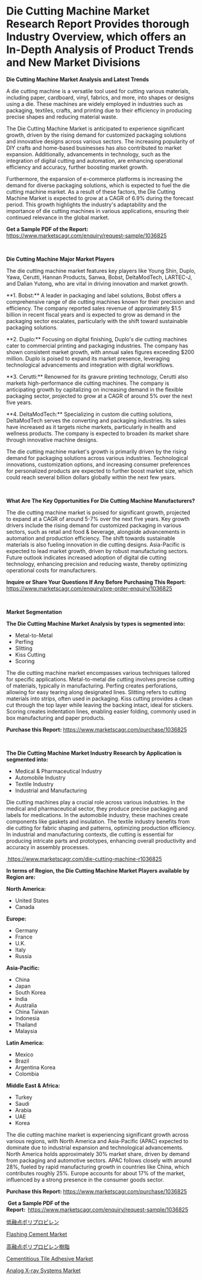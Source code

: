 <p><h1>Die Cutting Machine Market Research Report Provides thorough Industry Overview, which offers an In-Depth Analysis of Product Trends and New Market Divisions</h1></p><p><strong>Die Cutting Machine Market Analysis and Latest Trends</strong></p>
<p><p>A die cutting machine is a versatile tool used for cutting various materials, including paper, cardboard, vinyl, fabrics, and more, into shapes or designs using a die. These machines are widely employed in industries such as packaging, textiles, crafts, and printing due to their efficiency in producing precise shapes and reducing material waste. </p><p>The Die Cutting Machine Market is anticipated to experience significant growth, driven by the rising demand for customized packaging solutions and innovative designs across various sectors. The increasing popularity of DIY crafts and home-based businesses has also contributed to market expansion. Additionally, advancements in technology, such as the integration of digital cutting and automation, are enhancing operational efficiency and accuracy, further boosting market growth.</p><p>Furthermore, the expansion of e-commerce platforms is increasing the demand for diverse packaging solutions, which is expected to fuel the die cutting machine market. As a result of these factors, the Die Cutting Machine Market is expected to grow at a CAGR of 6.9% during the forecast period. This growth highlights the industry's adaptability and the importance of die cutting machines in various applications, ensuring their continued relevance in the global market.</p></p>
<p><strong>Get a Sample PDF of the Report:&nbsp;</strong> <a href="https://www.marketscagr.com/enquiry/request-sample/1036825">https://www.marketscagr.com/enquiry/request-sample/1036825</a></p>
<p>&nbsp;</p>
<p><strong>Die Cutting Machine Major Market Players</strong></p>
<p><p>The die cutting machine market features key players like Young Shin, Duplo, Yawa, Cerutti, Hannan Products, Sanwa, Bobst, DeltaModTech, LARTEC-J, and Dalian Yutong, who are vital in driving innovation and market growth. </p><p>**1. Bobst:** A leader in packaging and label solutions, Bobst offers a comprehensive range of die cutting machines known for their precision and efficiency. The company reported sales revenue of approximately $1.5 billion in recent fiscal years and is expected to grow as demand in the packaging sector escalates, particularly with the shift toward sustainable packaging solutions.</p><p>**2. Duplo:** Focusing on digital finishing, Duplo's die cutting machines cater to commercial printing and packaging industries. The company has shown consistent market growth, with annual sales figures exceeding $200 million. Duplo is poised to expand its market presence, leveraging technological advancements and integration with digital workflows.</p><p>**3. Cerutti:** Renowned for its gravure printing technology, Cerutti also markets high-performance die cutting machines. The company is anticipating growth by capitalizing on increasing demand in the flexible packaging sector, projected to grow at a CAGR of around 5% over the next five years.</p><p>**4. DeltaModTech:** Specializing in custom die cutting solutions, DeltaModTech serves the converting and packaging industries. Its sales have increased as it targets niche markets, particularly in health and wellness products. The company is expected to broaden its market share through innovative machine designs.</p><p>The die cutting machine market's growth is primarily driven by the rising demand for packaging solutions across various industries. Technological innovations, customization options, and increasing consumer preferences for personalized products are expected to further boost market size, which could reach several billion dollars globally within the next few years.</p></p>
<p>&nbsp;</p>
<p><strong>What Are The Key Opportunities For Die Cutting Machine Manufacturers?</strong></p>
<p><p>The die cutting machine market is poised for significant growth, projected to expand at a CAGR of around 5-7% over the next five years. Key growth drivers include the rising demand for customized packaging in various sectors, such as retail and food & beverage, alongside advancements in automation and production efficiency. The shift towards sustainable materials is also fueling innovation in die cutting designs. Asia-Pacific is expected to lead market growth, driven by robust manufacturing sectors. Future outlook indicates increased adoption of digital die cutting technology, enhancing precision and reducing waste, thereby optimizing operational costs for manufacturers.</p></p>
<p><strong>Inquire or Share Your Questions If Any Before Purchasing This Report:</strong> <a href="https://www.marketscagr.com/enquiry/pre-order-enquiry/1036825">https://www.marketscagr.com/enquiry/pre-order-enquiry/1036825</a></p>
<p>&nbsp;</p>
<p><strong>Market Segmentation</strong></p>
<p><strong>The Die Cutting Machine Market Analysis by types is segmented into:</strong></p>
<p><ul><li>Metal-to-Metal</li><li>Perfing</li><li>Slitting</li><li>Kiss Cutting</li><li>Scoring</li></ul></p>
<p><p>The die cutting machine market encompasses various techniques tailored for specific applications. Metal-to-metal die cutting involves precise cutting of materials, typically in manufacturing. Perfing creates perforations, allowing for easy tearing along designated lines. Slitting refers to cutting materials into strips, often used in packaging. Kiss cutting provides a clean cut through the top layer while leaving the backing intact, ideal for stickers. Scoring creates indentation lines, enabling easier folding, commonly used in box manufacturing and paper products.</p></p>
<p><strong>Purchase this Report:&nbsp;</strong><a href="https://www.marketscagr.com/purchase/1036825">https://www.marketscagr.com/purchase/1036825</a></p>
<p>&nbsp;</p>
<p><strong>The Die Cutting Machine Market Industry Research by Application is segmented into:</strong></p>
<p><ul><li>Medical & Pharmaceutical Industry</li><li>Automobile Industry</li><li>Textile Industry</li><li>Industrial and Manufacturing</li></ul></p>
<p><p>Die cutting machines play a crucial role across various industries. In the medical and pharmaceutical sector, they produce precise packaging and labels for medications. In the automobile industry, these machines create components like gaskets and insulation. The textile industry benefits from die cutting for fabric shaping and patterns, optimizing production efficiency. In industrial and manufacturing contexts, die cutting is essential for producing intricate parts and prototypes, enhancing overall productivity and accuracy in assembly processes.</p></p>
<p><a href="https://www.marketscagr.com/die-cutting-machine-r1036825">&nbsp;https://www.marketscagr.com/die-cutting-machine-r1036825</a></p>
<p><strong>In terms of Region, the Die Cutting Machine Market Players available by Region are:</strong></p>
<p>
    <p> <strong> North America: </strong>
        <ul>
            <li>United States</li>
            <li>Canada</li>
        </ul>
        </p> 
    <p> <strong> Europe: </strong>
        <ul>
            <li>Germany</li>
            <li>France</li>
            <li>U.K.</li>
            <li>Italy</li>
            <li>Russia</li>
        </ul>
        </p> 
    <p> <strong> Asia-Pacific: </strong>
        <ul>
            <li>China</li>
            <li>Japan</li>
            <li>South Korea</li>
            <li>India</li>
            <li>Australia</li>
            <li>China Taiwan</li>
            <li>Indonesia</li>
            <li>Thailand</li>
            <li>Malaysia</li>
        </ul>
        </p> 
    <p> <strong> Latin America: </strong>
        <ul>
            <li>Mexico</li>
            <li>Brazil</li>
            <li>Argentina Korea</li>
            <li>Colombia</li>
        </ul>
        </p> 
    <p> <strong> Middle East & Africa: </strong>
        <ul>
            <li>Turkey</li>
            <li>Saudi</li>
            <li>Arabia</li>
            <li>UAE</li>
            <li>Korea</li>
        </ul>
    </p>
    </p>
<p><p>The die cutting machine market is experiencing significant growth across various regions, with North America and Asia-Pacific (APAC) expected to dominate due to industrial expansion and technological advancements. North America holds approximately 30% market share, driven by demand from packaging and automotive sectors. APAC follows closely with around 28%, fueled by rapid manufacturing growth in countries like China, which contributes roughly 25%. Europe accounts for about 17% of the market, influenced by a strong presence in the consumer goods sector.</p></p>
<p><strong>Purchase this Report: </strong><a href="https://www.marketscagr.com/purchase/1036825">https://www.marketscagr.com/purchase/1036825</a></p>
<p>&nbsp;<strong>Get a Sample PDF of the Report:&nbsp;&nbsp;</strong><a href="https://www.marketscagr.com/enquiry/request-sample/1036825">https://www.marketscagr.com/enquiry/request-sample/1036825</a></p>
<p><strong></strong></p>
<p><p><a href="https://medium.com/@leostanton1960/low-melting-index-polypropylene-market-%E3%81%AF-%E3%82%B3%E3%82%B9%E3%83%88%E7%AE%A1%E7%90%86%E3%81%A8%E5%8A%B9%E7%8E%87%E5%90%91%E4%B8%8A%E3%82%92%E5%84%AA%E5%85%88%E3%81%97%E3%81%BE%E3%81%99-%E3%81%95%E3%82%89%E3%81%AB-%E5%A0%B1%E5%91%8A%E6%9B%B8%E3%81%AF%E5%B8%82%E5%A0%B4%E3%81%AE%E9%9C%80%E8%A6%81%E9%9D%A2%E3%81%A8%E4%BE%9B%E7%B5%A6%E9%9D%A2%E3%81%AE%E4%B8%A1%E6%96%B9%E3%82%92%E3%82%AB%E3%83%90%E3%83%BC%E3%81%97%E3%81%A6%E3%81%84%E3%81%BE%E3%81%99-low-fa3219535722">低融点ポリプロピレン</a></p><p><a href="https://issuu.com/reportprime-2/docs/flashing-cement-market-size-2030.pp_fffb88a138054f">Flashing Cement Market</a></p><p><a href="https://medium.com/@leostanton1960/high-melting-index-polypropylene-resin-080c598a1074">高融点ポリプロピレン樹脂</a></p><p><a href="https://issuu.com/reportprime-2/docs/cementitious-tile-adhesive-market-s_83de205982bf4b">Cementitious Tile Adhesive Market</a></p><p><a href="https://github.com/tamvrosiya/Market-Research-Report-List-6/blob/main/analog-x-ray-systems-market.md">Analog X-ray Systems Market</a></p></p>